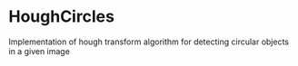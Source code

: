 # HoughCircles
Implementation of hough transform algorithm for detecting circular objects in a given image
